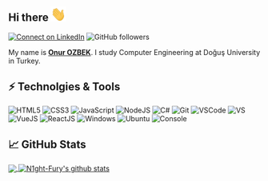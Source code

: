 ## Hi there <img src="https://raw.githubusercontent.com/ABSphreak/ABSphreak/master/gifs/Hi.gif" width="30px">

[![Connect on LinkedIn](https://img.shields.io/badge/--linkedin?label=LinkedIn&logo=LinkedIn&style=social)](https://www.linkedin.com/in/onurozv/)
![GitHub followers](https://img.shields.io/github/followers/onurozbk?style=social)

My name is **[Onur OZBEK](https://www.linkedin.com/in/onurozv/)**. I study Computer Engineering at Doğuş University in Turkey. 

## ⚡ Technolgies & Tools
![HTML5](https://img.icons8.com/color/30/html-5.png)
![CSS3](https://img.icons8.com/color/30/css3.png)
![JavaScript](https://img.icons8.com/color/30/javascript.png)
![NodeJS](https://img.icons8.com/color/30/nodejs.png)
![C#](https://img.icons8.com/color/30/c-sharp-logo.png)
![Git](https://img.icons8.com/ios-filled/30/git.png)
![VSCode](https://img.icons8.com/color/30/visual-studio-code-2019.png)
![VS](https://img.icons8.com/color/30/visual-studio.png)
![VueJS](https://img.icons8.com/color/30/vue-js.png)
![ReactJS](https://img.icons8.com/color/30/react-native.png)
![Windows](https://img.icons8.com/color/30/windows-10.png)
![Ubuntu](https://img.icons8.com/color/30/ubuntu--v1.png)
![Console](https://img.icons8.com/color/30/console.png)


## 📈 GitHub Stats

<a href="https://github.com/onurozbk/onurozbk">
  <img align="center" src="https://github-readme-stats.vercel.app/api/top-langs/?username=onurozbk&hide=shell,java,css,javascript&theme=dark&hide_langs_below=1" />
</a>
<a href="https://github.com/onurozbk/onurozbk">
  <img align="center" src="https://github-readme-stats.vercel.app/api?username=onurozbk&show_icons=true&theme=radical&line_height=27&title_color=fff&icon_color=79ff97&text_color=9f9f9f&bg_color=151515" alt="N1ght-Fury's github stats" />
</a>



